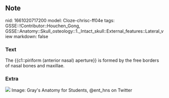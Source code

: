 ## Note
nid: 1661020717200
model: Cloze-chrisc-ff04e
tags: GSSE::!Contributor::Houchen_Gong, GSSE::Anatomy::Skull_osteology::1._Intact_skull::External_features::Lateral_view
markdown: false

### Text
The {{c1::piriform (anterior nasal) aperture}} is formed by the free borders of nasal bones and maxillae.

### Extra
<img src="EFVVM48WkAAdOTP.jpg"> Image: Gray's Anatomy for Students,
@ent_hns on Twitter
